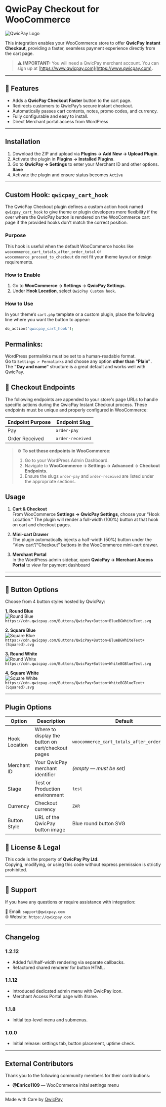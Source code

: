 # QwicPay Checkout for WooCommerce

![QwicPay Logo](https://qwicpay.com/assets/QwicPayLogo.png)

This integration enables your WooCommerce store to offer **QwicPay Instant Checkout**, providing a faster, seamless payment experience directly from the cart page.

> ⚠️ **IMPORTANT:** You will need a QwicPay merchant account. You can sign up at [https://www.qwicpay.com](https://www.qwicpay.com).

---

## 🚀 Features

- Adds a **QwicPay Checkout Faster** button to the cart page.
- Redirects customers to QwicPay’s secure instant checkout.
- Automatically passes cart contents, notes, promo codes, and currency.
- Fully configurable and easy to install.
- Direct Merchant portal access from WordPress

---

## Installation

1. Download the ZIP and upload via **Plugins → Add New → Upload Plugin**.
2. Activate the plugin in **Plugins → Installed Plugins**.
3. Go to **QwicPay → Settings** to enter your Merchant ID and other options. **Save**
4. Activate the plugin and ensure status becomes `Active`

---

## Custom Hook: `qwicpay_cart_hook`

The QwicPay Checkout plugin defines a custom action hook named `qwicpay_cart_hook` to give theme or plugin developers more flexibility if the over where the QwicPay button is rendered on the WooCommerce cart page if the provided hooks don't match the correct position.

### Purpose

This hook is useful when the default WooCommerce hooks like `woocommerce_cart_totals_after_order_total` or `woocommerce_proceed_to_checkout` do not fit your theme layout or design requirements.

### How to Enable

1. Go to **WooCommerce → Settings → QwicPay Settings**.
2. Under **Hook Location**, select `QwicPay Custom hook`.

### How to Use

In your theme’s `cart.php` template or a custom plugin, place the following line where you want the button to appear:

```php
do_action('qwicpay_cart_hook');
```

## **Permalinks:**

WordPress permalinks must be set to a human-readable format.  
 Go to `Settings > Permalinks` and choose any option **other than "Plain"**.  
 The **"Day and name"** structure is a great default and works well with QwicPay.

## 🔗 Checkout Endpoints

The following endpoints are appended to your store's page URLs to handle specific actions during the QwicPay Instant Checkout process. These endpoints must be unique and properly configured in WooCommerce:

| Endpoint Purpose | Endpoint Slug    |
| ---------------- | ---------------- |
| Pay              | `order-pay`      |
| Order Received   | `order-received` |

> ⚙️ **To set these endpoints in WooCommerce:**
>
> 1. Go to your WordPress Admin Dashboard.
> 2. Navigate to **WooCommerce → Settings → Advanced → Checkout Endpoints**.
> 3. Ensure the slugs `order-pay` and `order-received` are listed under the appropriate sections.

## Usage

1. **Cart & Checkout**  
   From WooCommerce **Settings → QwicPay Settings**, choose your “Hook Location.” The plugin will render a full-width (100%) button at that hook on cart and checkout pages.

2. **Mini-cart Drawer**  
   The plugin automatically injects a half-width (50%) button under the “View cart”/“Checkout” buttons in the WooCommerce mini-cart drawer.

3. **Merchant Portal**  
   In the WordPress admin sidebar, open **QwicPay → Merchant Access Portal** to view for payment dashboard

---

---

## 🎨 Button Options

Choose from 4 button styles hosted by QwicPay:

**1. Round Blue**  
![Round Blue](https://cdn.qwicpay.com/Buttons/QwicPay+Button+BlueBGWhiteText.svg)  
`https://cdn.qwicpay.com/Buttons/QwicPay+Button+BlueBGWhiteText.svg`

**2. Square Blue**  
![Square Blue](<https://cdn.qwicpay.com/Buttons/QwicPay+Button+BlueBGWhiteText+(Squared).svg>)  
`https://cdn.qwicpay.com/Buttons/QwicPay+Button+BlueBGWhiteText+(Squared).svg`

**3. Round White**  
![Round White](https://cdn.qwicpay.com/Buttons/QwicPay+Button+WhiteBGBlueText.svg)  
`https://cdn.qwicpay.com/Buttons/QwicPay+Button+WhiteBGBlueText.svg`

**4. Square White**  
![Square White](<https://cdn.qwicpay.com/Buttons/QwicPay+Button+WhiteBGBlueText+(Squared).svg>)  
`https://cdn.qwicpay.com/Buttons/QwicPay+Button+WhiteBGBlueText+(Squared).svg`

---

## Plugin Options

| Option        | Description                                        | Default                                     |
| ------------- | -------------------------------------------------- | ------------------------------------------- |
| Hook Location | Where to display the button on cart/checkout pages | `woocommerce_cart_totals_after_order_total` |
| Merchant ID   | Your QwicPay merchant identifier                   | _(empty — must be set)_                     |
| Stage         | Test or Production environment                     | `test`                                      |
| Currency      | Checkout currency                                  | `ZAR`                                       |
| Button Style  | URL of the QwicPay button image                    | Blue round button SVG                       |

## 📄 License & Legal

This code is the property of **QwicPay Pty Ltd**.  
Copying, modifying, or using this code without express permission is strictly prohibited.

---

## 💬 Support

If you have any questions or require assistance with integration:

📧 Email: `support@qwicpay.com`  
🌐 Website: `https://qwicpay.com`

---

## Changelog

### 1.2.12

- Added full/half-width rendering via separate callbacks.
- Refactored shared renderer for button HTML.

### 1.1.12

- Introduced dedicated admin menu with QwicPay icon.
- Merchant Access Portal page with iframe.

### 1.1.8

- Initial top-level menu and submenus.

### 1.0.0

- Initial release: settings tab, button placement, uptime check.

---

## External Contributors

Thank you to the following community members for their contributions:

- **@Enrico1109** — WooCommerce inital settings menu

---

Made with Care by [QwicPay](https://qwicpay.com)
